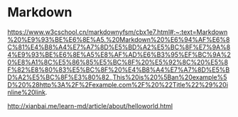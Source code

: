 # Markdown
https://www.w3cschool.cn/markdownyfsm/cbx1e7.html#:~:text=Markdown%20%E9%93%BE%E6%8E%A5.%20Markdown%20%E6%94%AF%E6%8C%81%E4%B8%A4%E7%A7%8D%E5%BD%A2%E5%BC%8F%E7%9A%84%E9%93%BE%E6%8E%A5%E8%AF%AD%E6%B3%95%EF%BC%9A%20%E8%A1%8C%E5%86%85%E5%BC%8F%20%E5%92%8C%20%E5%8F%82%E8%80%83%E5%BC%8F%20%E4%B8%A4%E7%A7%8D%E5%BD%A2%E5%BC%8F%E3%80%82.,This%20is%20%5Ban%20example%5D%20%28http%3A%2F%2Fexample.com%2F%20%22Title%22%29%20inline%20link.

http://xianbai.me/learn-md/article/about/helloworld.html
